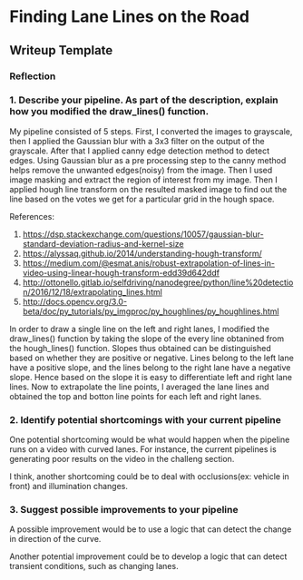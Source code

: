 # **Finding Lane Lines on the Road**

## Writeup Template

### Reflection

### 1. Describe your pipeline. As part of the description, explain how you modified the draw_lines() function.

My pipeline consisted of 5 steps. First, I converted the images to grayscale, then I applied the Gaussian blur with a 3x3 filter on the output of the grayscale. 
After that I applied canny edge detection method to detect edges. Using Gaussian blur as a pre processing step to the canny method helps remove the unwanted edges(noisy) from the image.
Then I used image masking and extract the region of interest from my image.
Then I applied hough line transform on the resulted masked image to find out the line based on the votes we get for a particular grid in the hough space.

References:
1) https://dsp.stackexchange.com/questions/10057/gaussian-blur-standard-deviation-radius-and-kernel-size
2) https://alyssaq.github.io/2014/understanding-hough-transform/
3) https://medium.com/@esmat.anis/robust-extrapolation-of-lines-in-video-using-linear-hough-transform-edd39d642ddf
4) http://ottonello.gitlab.io/selfdriving/nanodegree/python/line%20detection/2016/12/18/extrapolating_lines.html
5) http://docs.opencv.org/3.0-beta/doc/py_tutorials/py_imgproc/py_houghlines/py_houghlines.html

In order to draw a single line on the left and right lanes, I modified the draw_lines() function by taking the slope of the every line obtanined from the hough_lines() function. Slopes thus obtained can be distinguished based on whether they are positive or negative. Lines belong to the left lane have a positive slope, and the lines belong to the right lane have a negative slope. Hence based on the slope it is easy to differentiate left and right lane lines. Now to extrapolate the line points, I averaged the lane lines and obtained the top and botton line points for each left and right lanes.


### 2. Identify potential shortcomings with your current pipeline


One potential shortcoming would be what would happen when the pipeline runs on a video with curved lanes. For instance, the current pipelines is generating poor results on the video in the challeng section.

I think, another shortcoming could be to deal with occlusions(ex: vehicle in front) and illumination changes. 

### 3. Suggest possible improvements to your pipeline

A possible improvement would be to use a logic that can detect the change in direction of the curve.

Another potential improvement could be to develop a logic that can detect transient conditions, such as changing lanes.
